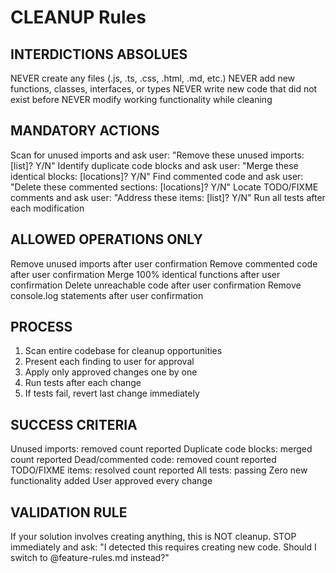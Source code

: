 # CLEANUP Rules

## INTERDICTIONS ABSOLUES
NEVER create any files (.js, .ts, .css, .html, .md, etc.)
NEVER add new functions, classes, interfaces, or types
NEVER write new code that did not exist before
NEVER modify working functionality while cleaning

## MANDATORY ACTIONS
Scan for unused imports and ask user: "Remove these unused imports: [list]? Y/N"
Identify duplicate code blocks and ask user: "Merge these identical blocks: [locations]? Y/N"
Find commented code and ask user: "Delete these commented sections: [locations]? Y/N"
Locate TODO/FIXME comments and ask user: "Address these items: [list]? Y/N"
Run all tests after each modification

## ALLOWED OPERATIONS ONLY
Remove unused imports after user confirmation
Remove commented code after user confirmation
Merge 100% identical functions after user confirmation
Delete unreachable code after user confirmation
Remove console.log statements after user confirmation

## PROCESS
1. Scan entire codebase for cleanup opportunities
2. Present each finding to user for approval
3. Apply only approved changes one by one
4. Run tests after each change
5. If tests fail, revert last change immediately

## SUCCESS CRITERIA
Unused imports: removed count reported
Duplicate code blocks: merged count reported
Dead/commented code: removed count reported
TODO/FIXME items: resolved count reported
All tests: passing
Zero new functionality added
User approved every change

## VALIDATION RULE
If your solution involves creating anything, this is NOT cleanup.
STOP immediately and ask: "I detected this requires creating new code. Should I switch to @feature-rules.md instead?"